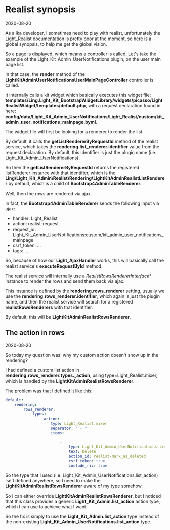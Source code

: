Realist synopsis
=========
2020-08-20



As a lka developer, I sometimes need to play with realist, unfortunately the Light_Realist documentation is pretty poor
at the moment, so here is a global synopsis, to help me get the global vision.


So a page is displayed, which means a controller is called.
Let's take the example of the Light_Kit_Admin_UserNotifications plugin, on the user main page list.

In that case, the **render** method of the  **LightKitAdminUserNotificationsUserMainPageController** controller is called.

It internally calls a kit widget which basically executes this widget file: **templates/Ling.Light_Kit_BootstrapWidgetLibrary/widgets/picasso/LightRealistWidget/templates/default.php**,
with a request declaration found in here: **config/data/Light_Kit_Admin_UserNotifications/Light_Realist/custom/kit_admin_user_notifications_mainpage.byml**.


The widget file will first be looking for a renderer to render the list.

By default, it calls the **getListRendererByRequestId** method of the realist service, which takes the **rendering.list_renderer.identifier** value
from the request declaration. 
By default, this identifier is just the plugin name (i.e. Light_Kit_Admin_UserNotifications).

So then the **getListRendererByRequestId** returns the registered listRenderer instance with that identifier,
which is the **Ling\Light_Kit_Admin\Realist\Rendering\LightKitAdminRealistListRenderer** by default, which is a child of **Bootstrap4AdminTableRenderer**.


Well, then the rows are rendered via ajax.

In fact, the **Bootstrap4AdminTableRenderer** sends the following input via ajax:

- handler: Light_Realist
- action: realist-request
- request_id: Light_Kit_Admin_UserNotifications:custom/kit_admin_user_notifications_mainpage
- csrf_token: ...
- tags: ...




So, because of how our **Light_AjaxHandler** works, this will basically call the realist service's **executeRequestById** method.

The realist service will internally use a *RealistRowsRendererInterface** instance to render the rows and send them back via ajax.

This instance is defined by the **rendering.rows_renderer** setting, usually we use the **rendering.rows_renderer.identifier**,
which again is just the plugin name, and then the realist service will search for a registered **realistRowsRenderers** with that identifier.


By default, this will be **LightKitAdminRealistRowsRenderer**.


The action in rows
----------
2020-08-20

So today my question was: why my custom action doesn't show up in the rendering?

I had defined a custom list action in **rendering.rows_renderer.types._action**, using type=Light_Realist.mixer,
which is handled by the **LightKitAdminRealistRowsRenderer**.

The problem was that I defined it like this:


```yaml
default:
    rendering:
        rows_renderer:
            types:
                _action: 
                    type: Light_Realist.mixer
                    separator: " - "
                    items:

                        -
                            type: Light_Kit_Admin_UserNotifications.list_action
                            text: Delete
                            action_id: realist-mark_as_deleted
                            csrf_token: true
                            include_ric: true
```


So the type that I used (i.e. Light_Kit_Admin_UserNotifications.list_action) isn't defined anywhere, so I need to 
make the **LightKitAdminRealistRowsRenderer** aware of my type somehow.

So I can either override **LightKitAdminRealistRowsRenderer**, but I noticed that this class provides a generic **Light_Kit_Admin.list_action**
action type, which I can use to achieve what I want. 
 
 
So the fix is simply to use the **Light_Kit_Admin.list_action** type instead of the non-existing **Light_Kit_Admin_UserNotifications.list_action** type.